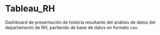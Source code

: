 # Tableau_RH
Dashboard de presentación de historia resultante del análisis de datos del departamento de RH, partiendo de base de datos en formato csv.
